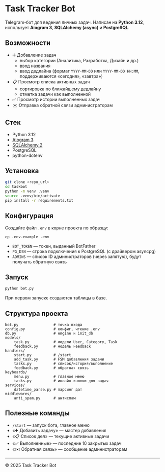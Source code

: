 # Task Tracker Bot

Telegram-бот для ведения личных задач. Написан на **Python 3.12**, использует
**Aiogram 3**, **SQLAlchemy (async)** и **PostgreSQL**.

## Возможности

- ➕ Добавление задач
  - выбор категории (Аналитика, Разработка, Дизайн и др.)
  - ввод названия
  - ввод дедлайна (формат `YYYY-MM-DD` или `YYYY-MM-DD HH:MM`, поддерживаются «сегодня», «завтра»)
- 📋 Просмотр списка активных задач
  - сортировка по ближайшему дедлайну
  - отметка задачи как выполненной
- ✅ Просмотр истории выполненных задач
- ✉️ Отправка обратной связи администраторам

## Стек

- Python 3.12
- [Aiogram 3](https://docs.aiogram.dev/)
- [SQLAlchemy 2](https://docs.sqlalchemy.org/)
- PostgreSQL
- python-dotenv

## Установка

```bash
git clone <repo_url>
cd taskbot
python -m venv .venv
source .venv/bin/activate
pip install -r requirements.txt
```

## Конфигурация

Создайте файл `.env` в корне проекта по образцу:

```
cp .env.example .env
```

- `BOT_TOKEN` — токен, выданный BotFather
- `PG_DSN` — строка подключения к PostgreSQL (с драйвером asyncpg)
- `ADMINS` — список ID администраторов (через запятую), будут получать обратную связь

## Запуск

```bash
python bot.py
```

При первом запуске создаются таблицы в базе.

## Структура проекта

```
bot.py                # точка входа
config.py             # конфиг, чтение .env
db.py                 # engine и init_db
models/
    task.py           # модели User, Category, Task
    feedback.py       # модель Feedback
handlers/
    start.py          # /start
    add_task.py       # FSM добавления задачи
    tasks.py          # список/история/выполнение
    feedback.py       # обратная связь
keyboards/
    menu.py           # главное меню
    tasks.py          # инлайн-кнопки для задач
services/
    datetime_parse.py # парсинг дат
middlewares/
    anti_spam.py      # антиспам
```

## Полезные команды

- `/start` — запуск бота, главное меню
- «➕ Добавить задачу» — мастер добавления
- «📋 Список дел» — текущие активные задачи
- «✅ Выполненные» — последние 10 закрытых задач
- «✉️ Обратная связь» — сообщение администраторам

---

© 2025 Task Tracker Bot
